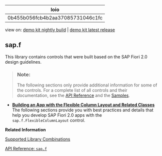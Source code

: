 <!-- loio0b455b056fcb4b2aa37085731046c1fc -->

| loio |
| -----|
| 0b455b056fcb4b2aa37085731046c1fc |

<div id="loio">

view on: [demo kit nightly build](https://openui5nightly.hana.ondemand.com/#/topic/0b455b056fcb4b2aa37085731046c1fc) | [demo kit latest release](https://openui5.hana.ondemand.com/#/topic/0b455b056fcb4b2aa37085731046c1fc)</div>

## sap.f

This library contains controls that were built based on the SAP Fiori 2.0 design guidelines.

> ### Note:  
> The following sections only provide additional information for some of the controls. For a complete list of all controls and their documentation, see the [API Reference](https://openui5.hana.ondemand.com/#/api) and the [Samples](https://openui5.hana.ondemand.com/#/controls). 

-   **[Building an App with the Flexible Column Layout and Related Classes](Building_an_App_with_the_Flexible_Column_Layout_and_Related_Classes_59a0e11.md "The following sections provide you with best practices and details that help you develop
		SAP Fiori 2.0 apps with the sap.f.FlexibleColumnLayout control.")**  
The following sections provide you with best practices and details that help you develop SAP Fiori 2.0 apps with the `sap.f.FlexibleColumnLayout` control.

**Related Information**  


[Supported Library Combinations](Supported_Library_Combinations_363cd16.md "OpenUI5 provides a set of JavaScript and CSS libraries, which can be combined in an application using the combinations that are supported.")

[API Reference: `sap.f`](https://openui5.hana.ondemand.com/#docs/api/symbols/sap.f.html)

